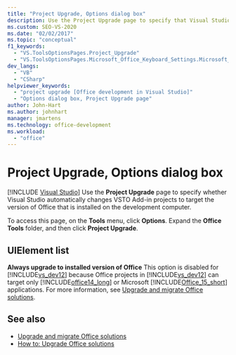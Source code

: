 ```yaml
---
title: "Project Upgrade, Options dialog box"
description: Use the Project Upgrade page to specify that Visual Studio automatically changes VSTO Add-in projects to target the version of Office on the development computer.
ms.custom: SEO-VS-2020
ms.date: "02/02/2017"
ms.topic: "conceptual"
f1_keywords:
  - "VS.ToolsOptionsPages.Project_Upgrade"
  - "VS.ToolsOptionsPages.Microsoft_Office_Keyboard_Settings.Microsoft_Office_Upgrade"
dev_langs:
  - "VB"
  - "CSharp"
helpviewer_keywords:
  - "project upgrade [Office development in Visual Studio]"
  - "Options dialog box, Project Upgrade page"
author: John-Hart
ms.author: johnhart
manager: jmartens
ms.technology: office-development
ms.workload:
  - "office"
---
```

# Project Upgrade, Options dialog box

 [!INCLUDE [Visual Studio](~/includes/applies-to-version/vs-not-mac.md)]
  Use the **Project Upgrade** page to specify whether Visual Studio automatically changes VSTO Add-in projects to target the version of Office that is installed on the development computer.

 To access this page, on the **Tools** menu, click **Options**. Expand the **Office Tools** folder, and then click **Project Upgrade**.

## UIElement list
 **Always upgrade to installed version of Office**
 This option is disabled for [!INCLUDE[vs_dev12](../vsto/includes/vs-dev12-md.md)] because Office projects in [!INCLUDE[vs_dev12](../vsto/includes/vs-dev12-md.md)] can target only [!INCLUDE[office14_long](../vsto/includes/office14-long-md.md)] or Microsoft [!INCLUDE[Office_15_short](../vsto/includes/office-15-short-md.md)] applications. For more information, see [Upgrade and migrate Office solutions](../vsto/upgrading-and-migrating-office-solutions.md).

## See also
- [Upgrade and migrate Office solutions](../vsto/upgrading-and-migrating-office-solutions.md)
- [How to: Upgrade Office solutions](/previous-versions/4bez6837(v=vs.140))